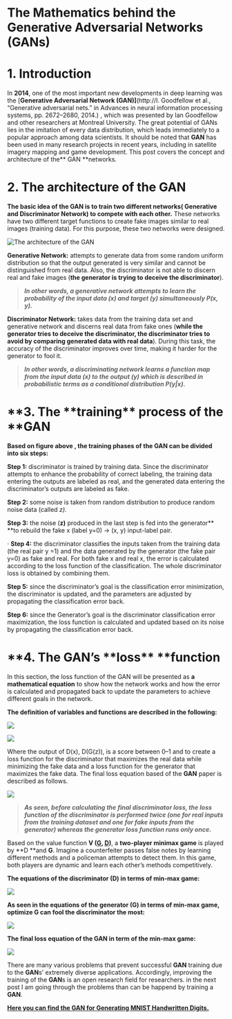 # The Mathematics behind the Generative Adversarial Networks (GANs)


# 1. Introduction

In **2014**, one of the most important new developments in deep learning was the [**Generative Adversarial Network (GAN)]**(http://I. Goodfellow et al., “Generative adversarial nets.” in Advances in neural information processing systems, pp. 2672–2680, 2014.) , which was presented by Ian Goodfellow and other researchers at Montreal University. The great potential of GANs lies in the imitation of every data distribution, which leads immediately to a popular approach among data scientists. It should be noted that **GAN** has been used in many research projects in recent years, including in satellite imagery mapping and game development. This post covers the concept and architecture of the** GAN \*\*networks.

# 2. The architecture of the GAN

**The basic idea of the GAN is to train two different networks( Generative and Discriminator Network) to compete with each other.** These networks have two different target functions to create fake images similar to real images (training data). For this purpose, these two networks were designed.

![The architecture of the GAN](https://cdn-images-1.medium.com/max/1434/1*xjjSDPcCOPFPTwmWQaBEBg.png)

**Generative Network:** attempts to generate data from some random uniform distribution so that the output generated is very similar and cannot be distinguished from real data. Also, the discriminator is not able to discern real and fake images (**the generator is trying to deceive the discriminator**).

> **_In other words, a generative network attempts to learn the probability of the input data (x) and target (y) simultaneously P(x, y)._**

**Discriminator Network:** takes data from the training data set and generative network and discerns real data from fake ones (**while the generator tries to deceive the discriminator, the discriminator tries to avoid by comparing generated data with real data**). During this task, the accuracy of the discriminator improves over time, making it harder for the generator to fool it.

> **_In other words, a discriminating network learns a function map from the input data (x) to the output (y) which is described in probabilistic terms as a conditional distribution P(y|x)._**

# **3. The **training\*\* **process** of the \*\*GAN

**Based on figure above , the training phases of the GAN can be divided into six steps:**

**Step 1:** discriminator is trained by training data. Since the discriminator attempts to enhance the probability of correct labeling, the training data entering the outputs are labeled as real, and the generated data entering the discriminator’s outputs are labeled as fake.

**Step 2:** some noise is taken from random distribution to produce random noise data (called _z)._

**Step 3:** the noise (**z)** produced in the last step is fed into the generator\*\* \*\*to rebuild the fake x (label y=0) → (x, y) input-label pair.

· **Step 4:** the discriminator classifies the inputs taken from the training data (the real pair y =1) and the data generated by the generator (the fake pair y=0) as fake and real. For both fake x and real x, the error is calculated according to the loss function of the classification. The whole discriminator loss is obtained by combining them.

**Step 5:** since the discriminator’s goal is the classification error minimization, the discriminator is updated, and the parameters are adjusted by propagating the classification error back.

**Step 6:** since the Generator’s goal is the discriminator classification error maximization, the loss function is calculated and updated based on its noise by propagating the classification error back.

# **4. The **GAN**’s **loss\*\* \*\*function

In this section, the loss function of the GAN will be presented as **a mathematical equation** to show how the network works and how the error is calculated and propagated back to update the parameters to achieve different goals in the network.

**The definition of variables and functions are described in the following:**

![](https://cdn-images-1.medium.com/max/2232/1*idx9KpCn0IzLTsIRUqcZCQ.png)

![](https://cdn-images-1.medium.com/max/2290/1*pVv7Kos4Bh4QrxAE95nhoQ.png)

Where the output of D(x), D(G(z)), is a score between 0–1 and to create a loss function for the discriminator that maximizes the real data while minimizing the fake data and a loss function for the generator that maximizes the fake data. The final loss equation based of the **GAN** paper is described as follows.

![](https://cdn-images-1.medium.com/max/1936/1*jce_nz9vARTMp-EbexAQDg.png)

> **_As seen, before calculating the final discriminator loss, the loss function of the discriminator is performed twice (one for real inputs from the training dataset and one for fake inputs from the generator) whereas the generator loss function runs only once._**

Based on the value function **V ([G](http://Generator), [D](http://Discriminator))**, a **two-player minimax game** is played by **D **and **G**. Imagine a counterfeiter passes false notes by learning different methods and a policeman attempts to detect them. In this game, both players are dynamic and learn each other’s methods competitively.

**The equations of the discriminator (D) in terms of min-max game:**

![](https://cdn-images-1.medium.com/max/1678/1*4b2KdZB5Maha_pEyfPmADQ.png)

**As seen in the equations of the generator (G) in terms of min-max game, optimize G can fool the discriminator the most:**

![](https://cdn-images-1.medium.com/max/1160/1*irft8dH3_fyZds_ZZKmz_A.png)

**The final loss equation of the GAN in term of the min-max game:**

![](https://cdn-images-1.medium.com/max/1808/1*AbBssZZ3Xg9F_0gp3hQPYw.png)

There are many various problems that prevent successful **GAN** training due to the **GAN**s’ extremely diverse applications. Accordingly, improving the training of the **GAN**s is an open research field for researchers. in the next post I am going through the problems than can be happend by training a **GAN**.

[**Here you can find the GAN for Generating MNIST Handwritten Digits.**](https://github.com/A2Amir/Generative-Adversarial-Network--GAN-)
